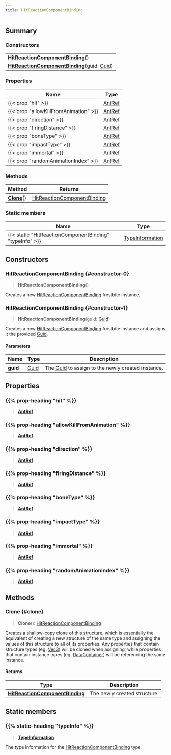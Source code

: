 ```yaml
---
title: HitReactionComponentBinding
---
```


## Summary

### Constructors

|  |
| --- |
| **[HitReactionComponentBinding](#constructor-0)**() |
| **[HitReactionComponentBinding](#constructor-1)**(guid: [Guid](/vext/ref/shared/type/guid)) |

### Properties

| Name | Type |
| ---- | ---- |
| {{< prop "hit" >}} | [AntRef](/vext/ref/fb/antref) |
| {{< prop "allowKillFromAnimation" >}} | [AntRef](/vext/ref/fb/antref) |
| {{< prop "direction" >}} | [AntRef](/vext/ref/fb/antref) |
| {{< prop "firingDistance" >}} | [AntRef](/vext/ref/fb/antref) |
| {{< prop "boneType" >}} | [AntRef](/vext/ref/fb/antref) |
| {{< prop "impactType" >}} | [AntRef](/vext/ref/fb/antref) |
| {{< prop "immortal" >}} | [AntRef](/vext/ref/fb/antref) |
| {{< prop "randomAnimationIndex" >}} | [AntRef](/vext/ref/fb/antref) |

### Methods

| Method | Returns |
| ------ | ------- |
| **[Clone](#clone)**() | [HitReactionComponentBinding](/vext/ref/fb/hitreactioncomponentbinding) |

### Static members

| Name | Type |
| ---- | ---- |
| {{< static "HitReactionComponentBinding" "typeInfo" >}} | [TypeInformation](/vext/ref/shared/type/typeinformation) |

## Constructors

### HitReactionComponentBinding {#constructor-0}

> **HitReactionComponentBinding**()

Creates a new [HitReactionComponentBinding](/vext/ref/fb/hitreactioncomponentbinding) frostbite instance.

### HitReactionComponentBinding {#constructor-1}

> **HitReactionComponentBinding**(guid: [Guid](/vext/ref/shared/type/guid))

Creates a new [HitReactionComponentBinding](/vext/ref/fb/hitreactioncomponentbinding) frostbite instance and assigns it the provided [Guid](/vext/ref/shared/type/guid).

#### Parameters

| Name | Type | Description |
| ---- | ---- | ----------- |
| **guid** | [Guid](/vext/ref/shared/type/guid) | The [Guid](/vext/ref/shared/type/guid) to assign to the newly created instance. |

## Properties

### {{% prop-heading "hit" %}}

> **[AntRef](/vext/ref/fb/antref)**

### {{% prop-heading "allowKillFromAnimation" %}}

> **[AntRef](/vext/ref/fb/antref)**

### {{% prop-heading "direction" %}}

> **[AntRef](/vext/ref/fb/antref)**

### {{% prop-heading "firingDistance" %}}

> **[AntRef](/vext/ref/fb/antref)**

### {{% prop-heading "boneType" %}}

> **[AntRef](/vext/ref/fb/antref)**

### {{% prop-heading "impactType" %}}

> **[AntRef](/vext/ref/fb/antref)**

### {{% prop-heading "immortal" %}}

> **[AntRef](/vext/ref/fb/antref)**

### {{% prop-heading "randomAnimationIndex" %}}

> **[AntRef](/vext/ref/fb/antref)**

## Methods

### Clone {#clone}

> **Clone**(): [HitReactionComponentBinding](/vext/ref/fb/hitreactioncomponentbinding)

Creates a shallow-copy clone of this structure, which is essentially the equivalent of creating a new structure of the same type and assigning the values of this structure to all of its properties. Any properties that contain structure types (eg. [Vec3](/vext/ref/shared/type/vec3)) will be cloned when assigning, while properties that contain instance types (eg. [DataContainer](/vext/ref/shared/type/datacontainer)) will be referencing the same instance.

#### Returns

| Type | Description |
| ---- | ----------- |
| **[HitReactionComponentBinding](/vext/ref/fb/hitreactioncomponentbinding)** | The newly created structure. |

## Static members

### {{% static-heading "typeInfo" %}}

> **[TypeInformation](/vext/ref/shared/type/typeinformation)**

The type information for the [HitReactionComponentBinding](/vext/ref/fb/hitreactioncomponentbinding) type.

